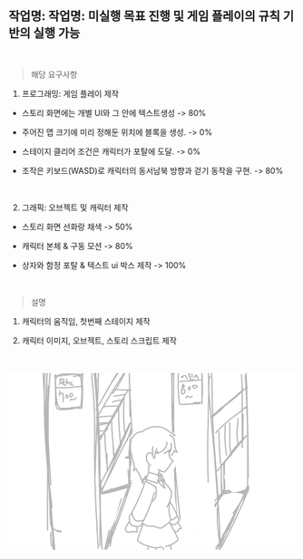 
## 작업명: 작업명: 미실행 목표 진행 및 게임 플레이의 규칙 기반의 실행 가능

<br>

> 해당 요구사항 
1) 프로그래밍: 게임 플레이 제작 

- 스토리 화면에는 개별 UI와 그 안에 텍스트생성 -> 80%

- 주어진 맵 크기에 미리 정해둔 위치에 블록을 생성. -> 0%

- 스테이지 클리어 조건은 캐릭터가 포탈에 도달.  -> 0%

- 조작은 키보드(WASD)로 캐릭터의 동서남북 방향과 걷기 동작을 구현. -> 80%

<br>

2) 그래픽: 오브젝트 및 캐릭터 제작 

- 스토리 화면 선화랑 채색 -> 50%

- 캐릭터 본체 & 구동 모션 -> 80%

- 상자와 함정 포탈 & 텍스트 ui 박스 제작 -> 100%

<br>

>설명

1) 캐릭터의 움직임, 첫번째 스테이지 제작 

2) 캐릭터 이미지, 오브젝트, 스토리 스크립트 제작

<br><br>
[![3주차 영상입니다.](./img/2start.png)](https://youtu.be/F9wZNwp5bHQ)